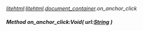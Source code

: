 _[litehtml](../../modules/litehtml/litehtml-module.md):[litehtml](../../modules/litehtml/litehtml-module.md).[document\_container](../../modules/litehtml/litehtml-document_container.md).on\_anchor\_click_
##### Method on\_anchor\_click:Void( url:[String](../../modules/wonkey/wonkey-types-string.md) )
